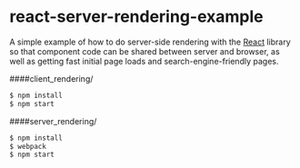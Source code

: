 # react-server-rendering-example
A simple example of how to do server-side rendering with the
[React](http://facebook.github.io/react/) library so that component code can be
shared between server and browser, as well as getting fast initial page loads
and search-engine-friendly pages.


####client_rendering/
```sh
$ npm install
$ npm start
```

####server_rendering/
```sh
$ npm install
$ webpack
$ npm start
```
